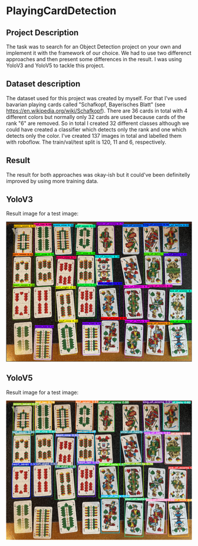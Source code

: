 # PlayingCardDetection

## Project Description
The task was to search for an Object Detection project on your own and implement it with the framework of our choice. We had to use two differenct approaches and then present some differences in the result. I was using YoloV3 and YoloV5 to tackle this project.

## Dataset description
The dataset used for this project was created by myself. For that I've used bavarian playing cards called "Schafkopf, Bayerisches Blatt" (see https://en.wikipedia.org/wiki/Schafkopf). There are 36 cards in total with 4 different colors but normally only 32 cards are used because cards of the rank "6" are removed. So in total I created 32 different classes although we could have created a classifier which detects only the rank and one which detects only the color. I've created 137 images in total and labelled them with roboflow. The train/val/test split is 120, 11 and 6, respectively.

## Result
The result for both approaches was okay-ish but it could've been definitelly improved by using more training data.

## YoloV3
Result image for a test image:

![alt text](https://github.com/thurnbauermatthi/PlayingCardDetection/blob/main/detection_result_image_yolov3.PNG?raw=true)

## YoloV5
Result image for a test image:

![alt text](https://github.com/thurnbauermatthi/PlayingCardDetection/blob/main/detection_result_image_yolov5.jpg?raw=true)
